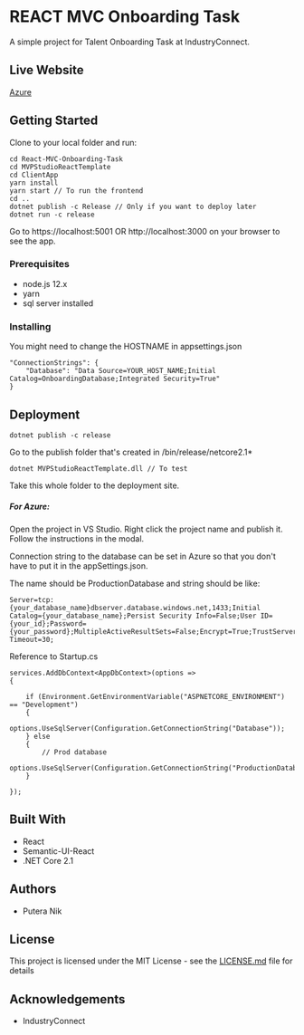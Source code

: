 # REACT MVC Onboarding Task

A simple project for Talent Onboarding Task at IndustryConnect. 

## Live Website

[Azure](http://reactmvconboardingtask.azurewebsites.net/)

## Getting Started

Clone to your local folder and run: 
```
cd React-MVC-Onboarding-Task
cd MVPStudioReactTemplate
cd ClientApp
yarn install
yarn start // To run the frontend
cd ..
dotnet publish -c Release // Only if you want to deploy later
dotnet run -c release
```

Go to https://localhost:5001 OR http://localhost:3000 on your browser to see the app. 

### Prerequisites

* node.js 12.x
* yarn
* sql server installed

### Installing

You might need to change the HOSTNAME in appsettings.json
```
"ConnectionStrings": {
    "Database": "Data Source=YOUR_HOST_NAME;Initial Catalog=OnboardingDatabase;Integrated Security=True"
}
```

## Deployment

```
dotnet publish -c release
```
Go to the publish folder that's created in /bin/release/netcore2.1*
```
dotnet MVPStudioReactTemplate.dll // To test
```

Take this whole folder to the deployment site.

##### For Azure:

Open the project in VS Studio.
Right click the project name and publish it. Follow the instructions in the modal.

Connection string to the database can be set in Azure so that you don't have to put it in the appSettings.json. 

The name should be ProductionDatabase and string should be like: 
```
Server=tcp:{your_database_name}dbserver.database.windows.net,1433;Initial Catalog={your_database_name};Persist Security Info=False;User ID={your_id};Password={your_password};MultipleActiveResultSets=False;Encrypt=True;TrustServerCertificate=False;Connection Timeout=30;
```

Reference to Startup.cs
```
services.AddDbContext<AppDbContext>(options =>
{

    if (Environment.GetEnvironmentVariable("ASPNETCORE_ENVIRONMENT") == "Development")
    {
        options.UseSqlServer(Configuration.GetConnectionString("Database"));
    } else
    {
        // Prod database
        options.UseSqlServer(Configuration.GetConnectionString("ProductionDatabase"));
    }

});
```

## Built With

* React
* Semantic-UI-React
* .NET Core 2.1

## Authors

* Putera Nik

## License

This project is licensed under the MIT License - see the [LICENSE.md](LICENSE.md) file for details

## Acknowledgements

* IndustryConnect